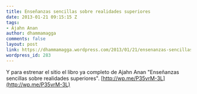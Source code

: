 ```yaml
---
title: Enseñanzas sencillas sobre realidades superiores
date: 2013-01-21 09:15:15 Z
tags:
- Ajahn Anan
author: dhammamagga
comments: false
layout: post
link: https://dhammamagga.wordpress.com/2013/01/21/ensenanzas-sencillas-sobre-realidades-superiores/
wordpress_id: 283
---
```


Y para estrenar el sitio el libro ya completo de Ajahn Anan "Enseñanzas sencillas sobre realidades superiores". [http://wp.me/P35vrM-3L](http://wp.me/P35vrM-3L)
